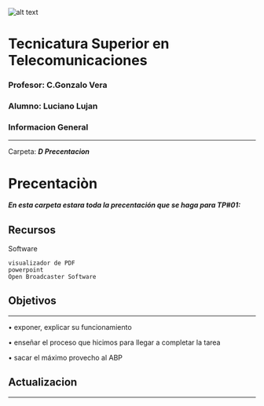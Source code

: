 ![alt text](/Recursos/visuales/caratula.png)
# Tecnicatura Superior en Telecomunicaciones
### Profesor: C.Gonzalo Vera   
### Alumno: Luciano Lujan

### Informacion General
***
Carpeta: ***D Precentacion***
# Precentaciòn

***En esta carpeta estara toda la precentación que se haga para TP#01:***




## Recursos
Software 
```
visualizador de PDF
powerpoint
Open Broadcaster Software
```
## Objetivos
***
• exponer, explicar su funcionamiento  

• enseñar el proceso que hicimos para llegar a completar la tarea  

• sacar el máximo provecho al ABP


## Actualizacion
***